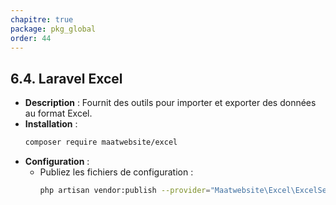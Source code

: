 ```yaml
---
chapitre: true
package: pkg_global
order: 44
---
```



## **6.4. Laravel Excel**

<!-- TODO : à installer , il a générer une erreur -->

- **Description** : Fournit des outils pour importer et exporter des données au format Excel.  
- **Installation** :
  ```bash
  composer require maatwebsite/excel
  ```
- **Configuration** :
  - Publiez les fichiers de configuration :
    ```bash
    php artisan vendor:publish --provider="Maatwebsite\Excel\ExcelServiceProvider"
    ```

